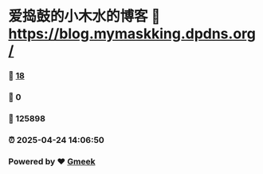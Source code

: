 # 爱捣鼓的小木水的博客 :link: https://blog.mymaskking.dpdns.org/ 
### :page_facing_up: [18](https://blog.mymaskking.dpdns.org//tag.html) 
### :speech_balloon: 0 
### :hibiscus: 125898 
### :alarm_clock: 2025-04-24 14:06:50 
### Powered by :heart: [Gmeek](https://github.com/Meekdai/Gmeek)
